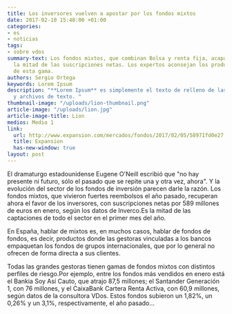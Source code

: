 ```yaml
---
title: Los inversores vuelven a apostar por los fondos mixtos
date: 2017-02-10 15:48:00 +01:00
categories:
- es
- noticias
tags:
- sobre vdos
summary-text: Los fondos mixtos, que combinan Bolsa y renta fija, acaparan en enero
  la mitad de las suscripciones netas. Los expertos aconsejan los productos más flexibles
  de esta gama.
authors: Sergio Ortega
keywords: Lorem Ipsum
description: "**Lorem Ipsum** es simplemente el texto de relleno de las imprentas
  y archivos de texto. "
thumbnail-image: "/uploads/lion-thumbnail.png"
article-image: "/uploads/lion.jpg"
article-image-title: Lion
medios: Medio 1
link:
  url: http://www.expansion.com/mercados/fondos/2017/02/05/58971fd0e27
  title: Expansion
  has-new-window: true
layout: post
---
```


El dramaturgo estadounidense Eugene O'Neill escribió que "no hay presente ni futuro, sólo el pasado que se repite una y otra vez, ahora". Y la evolución del sector de los fondos de inversión parecen darle la razón. Los fondos mixtos, que vivieron fuertes reembolsos el año pasado, recuperan ahora el favor de los inversores, con suscripciones netas por 589 millones de euros en enero, según los datos de Inverco.Es la mitad de las captaciones de todo el sector en el primer mes del año.

En España, hablar de mixtos es, en muchos casos, hablar de fondos de fondos, es decir, productos donde las gestoras vinculadas a los bancos empaquetan los fondos de grupos internacionales, que por lo general no ofrecen de forma directa a sus clientes.

Todas las grandes gestoras tienen gamas de fondos mixtos con distintos perfiles de riesgo.Por ejemplo, entre los fondos más vendidos en enero está el Bankia Soy Así Cauto, que atrajo 87,5 millones; el Santander Generación 1, con 76 millones, y el CaixaBank Cartera Renta Activa, con 60,9 millones, según datos de la consultora VDos. Estos fondos subieron un 1,82%, un 0,26% y un 3,1%, respectivamente, el año pasado...